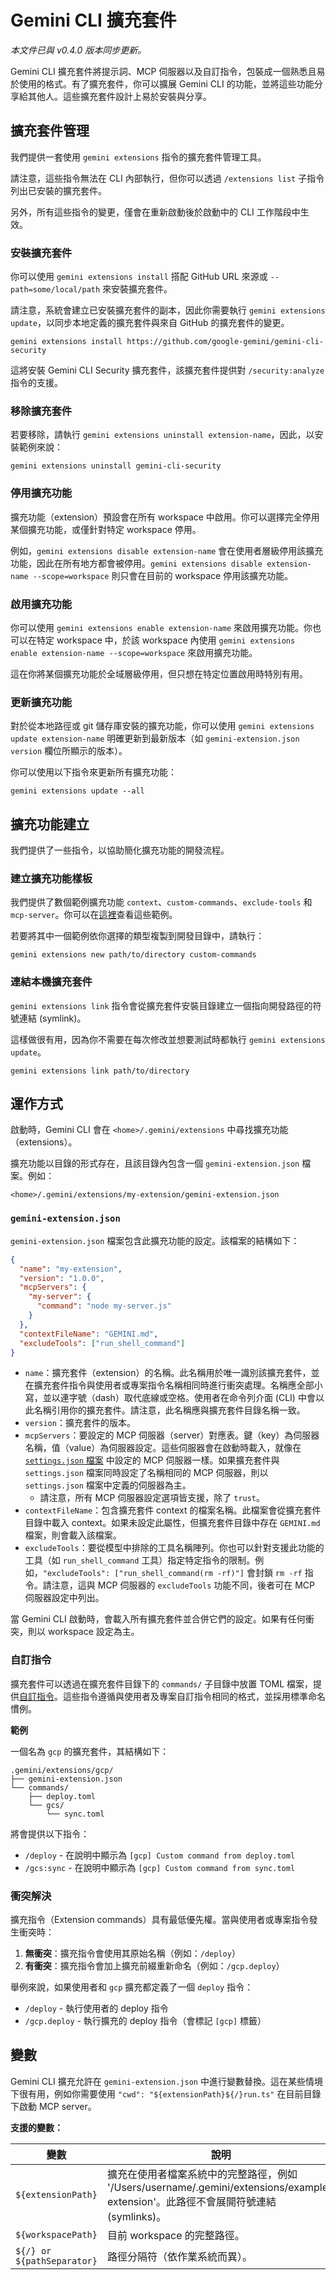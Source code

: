 # Gemini CLI 擴充套件

_本文件已與 v0.4.0 版本同步更新。_

Gemini CLI 擴充套件將提示詞、MCP 伺服器以及自訂指令，包裝成一個熟悉且易於使用的格式。有了擴充套件，你可以擴展 Gemini CLI 的功能，並將這些功能分享給其他人。這些擴充套件設計上易於安裝與分享。

## 擴充套件管理

我們提供一套使用 `gemini extensions` 指令的擴充套件管理工具。

請注意，這些指令無法在 CLI 內部執行，但你可以透過 `/extensions list` 子指令列出已安裝的擴充套件。

另外，所有這些指令的變更，僅會在重新啟動後於啟動中的 CLI 工作階段中生效。

### 安裝擴充套件

你可以使用 `gemini extensions install` 搭配 GitHub URL 來源或 `--path=some/local/path` 來安裝擴充套件。

請注意，系統會建立已安裝擴充套件的副本，因此你需要執行 `gemini extensions update`，以同步本地定義的擴充套件與來自 GitHub 的擴充套件的變更。

```
gemini extensions install https://github.com/google-gemini/gemini-cli-security
```

這將安裝 Gemini CLI Security 擴充套件，該擴充套件提供對 `/security:analyze` 指令的支援。

### 移除擴充套件

若要移除，請執行 `gemini extensions uninstall extension-name`，因此，以安裝範例來說：

```
gemini extensions uninstall gemini-cli-security
```

### 停用擴充功能

擴充功能（extension）預設會在所有 workspace 中啟用。你可以選擇完全停用某個擴充功能，或僅針對特定 workspace 停用。

例如，`gemini extensions disable extension-name` 會在使用者層級停用該擴充功能，因此在所有地方都會被停用。`gemini extensions disable extension-name --scope=workspace` 則只會在目前的 workspace 停用該擴充功能。

### 啟用擴充功能

你可以使用 `gemini extensions enable extension-name` 來啟用擴充功能。你也可以在特定 workspace 中，於該 workspace 內使用 `gemini extensions enable extension-name --scope=workspace` 來啟用擴充功能。

這在你將某個擴充功能於全域層級停用，但只想在特定位置啟用時特別有用。

### 更新擴充功能

對於從本地路徑或 git 儲存庫安裝的擴充功能，你可以使用 `gemini extensions update extension-name` 明確更新到最新版本（如 `gemini-extension.json` `version` 欄位所顯示的版本）。

你可以使用以下指令來更新所有擴充功能：

```
gemini extensions update --all
```

## 擴充功能建立

我們提供了一些指令，以協助簡化擴充功能的開發流程。

### 建立擴充功能樣板

我們提供了數個範例擴充功能 `context`、`custom-commands`、`exclude-tools` 和 `mcp-server`。你可以在[這裡](https://github.com/google-gemini/gemini-cli/tree/main/packages/cli/src/commands/extensions/examples)查看這些範例。

若要將其中一個範例依你選擇的類型複製到開發目錄中，請執行：

```
gemini extensions new path/to/directory custom-commands
```

### 連結本機擴充套件

`gemini extensions link` 指令會從擴充套件安裝目錄建立一個指向開發路徑的符號連結 (symlink)。

這樣做很有用，因為你不需要在每次修改並想要測試時都執行 `gemini extensions update`。

```
gemini extensions link path/to/directory
```

## 運作方式

啟動時，Gemini CLI 會在 `<home>/.gemini/extensions` 中尋找擴充功能（extensions）。

擴充功能以目錄的形式存在，且該目錄內包含一個 `gemini-extension.json` 檔案。例如：

`<home>/.gemini/extensions/my-extension/gemini-extension.json`

### `gemini-extension.json`

`gemini-extension.json` 檔案包含此擴充功能的設定。該檔案的結構如下：

```json
{
  "name": "my-extension",
  "version": "1.0.0",
  "mcpServers": {
    "my-server": {
      "command": "node my-server.js"
    }
  },
  "contextFileName": "GEMINI.md",
  "excludeTools": ["run_shell_command"]
}
```

- `name`：擴充套件（extension）的名稱。此名稱用於唯一識別該擴充套件，並在擴充套件指令與使用者或專案指令名稱相同時進行衝突處理。名稱應全部小寫，並以連字號（dash）取代底線或空格。使用者在命令列介面 (CLI) 中會以此名稱引用你的擴充套件。請注意，此名稱應與擴充套件目錄名稱一致。
- `version`：擴充套件的版本。
- `mcpServers`：要設定的 MCP 伺服器（server）對應表。鍵（key）為伺服器名稱，值（value）為伺服器設定。這些伺服器會在啟動時載入，就像在 [`settings.json` 檔案](./cli/configuration.md) 中設定的 MCP 伺服器一樣。如果擴充套件與 `settings.json` 檔案同時設定了名稱相同的 MCP 伺服器，則以 `settings.json` 檔案中定義的伺服器為主。
  - 請注意，所有 MCP 伺服器設定選項皆支援，除了 `trust`。
- `contextFileName`：包含擴充套件 context 的檔案名稱。此檔案會從擴充套件目錄中載入 context。如果未設定此屬性，但擴充套件目錄中存在 `GEMINI.md` 檔案，則會載入該檔案。
- `excludeTools`：要從模型中排除的工具名稱陣列。你也可以針對支援此功能的工具（如 `run_shell_command` 工具）指定特定指令的限制。例如，`"excludeTools": ["run_shell_command(rm -rf)"]` 會封鎖 `rm -rf` 指令。請注意，這與 MCP 伺服器的 `excludeTools` 功能不同，後者可在 MCP 伺服器設定中列出。

當 Gemini CLI 啟動時，會載入所有擴充套件並合併它們的設定。如果有任何衝突，則以 workspace 設定為主。

### 自訂指令

擴充套件可以透過在擴充套件目錄下的 `commands/` 子目錄中放置 TOML 檔案，提供[自訂指令](./cli/commands.md#custom-commands)。這些指令遵循與使用者及專案自訂指令相同的格式，並採用標準命名慣例。

**範例**

一個名為 `gcp` 的擴充套件，其結構如下：

```
.gemini/extensions/gcp/
├── gemini-extension.json
└── commands/
    ├── deploy.toml
    └── gcs/
        └── sync.toml
```

將會提供以下指令：

- `/deploy` - 在說明中顯示為 `[gcp] Custom command from deploy.toml`
- `/gcs:sync` - 在說明中顯示為 `[gcp] Custom command from sync.toml`

### 衝突解決

擴充指令（Extension commands）具有最低優先權。當與使用者或專案指令發生衝突時：

1. **無衝突**：擴充指令會使用其原始名稱（例如：`/deploy`）
2. **有衝突**：擴充指令會加上擴充前綴重新命名（例如：`/gcp.deploy`）

舉例來說，如果使用者和 `gcp` 擴充都定義了一個 `deploy` 指令：

- `/deploy` - 執行使用者的 deploy 指令
- `/gcp.deploy` - 執行擴充的 deploy 指令（會標記 `[gcp]` 標籤）

## 變數

Gemini CLI 擴充允許在 `gemini-extension.json` 中進行變數替換。這在某些情境下很有用，例如你需要使用 `"cwd": "${extensionPath}${/}run.ts"` 在目前目錄下啟動 MCP server。

**支援的變數：**

| 變數                       | 說明                                                                                                                                                     |
| -------------------------- | -------------------------------------------------------------------------------------------------------------------------------------------------------- |
| `${extensionPath}`         | 擴充在使用者檔案系統中的完整路徑，例如 '/Users/username/.gemini/extensions/example-extension'。此路徑不會展開符號連結 (symlinks)。 |
| `${workspacePath}`         | 目前 workspace 的完整路徑。                                                                                                    |
| `${/} or ${pathSeparator}` | 路徑分隔符（依作業系統而異）。                                                                                                 |
